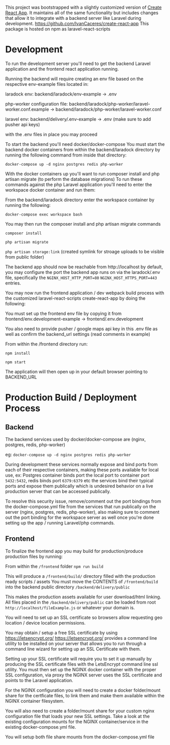 This project was bootstrapped with a slightly customized version of [Create React App](https://github.com/facebook/create-react-app).
It maintains all of the same functionality but includes changes that allow it to integrate with a backend server like Laravel during development. https://github.com/IvanCaceres/create-react-app This package is hosted on npm as laravel-react-scripts

# Development

To run the development server you'll need to get the backend Laravel application and the frontend react application running.

Running the backend will require creating an env file based on the respective env-example files located in:


laradock env: backend/laradock/env-example -> .env

php-worker configuration file: backend/laradock/php-worker/laravel-worker.conf.example -> backend/laradock/php-worker/laravel-worker.conf

laravel env: backend/delivery/.env-example -> .env (make sure to add pusher api keys)




with the .env files in place you may proceed

To start the backend you'll need docker/docker-compose
You must start the backend docker containers from within the backend/laradock directory by running the following command from inside that directory:

`docker-compose up -d nginx postgres redis php-worker`

With the docker containers up you'll want to run composer install and php artisan migrate (to perform the database migrations)
To run these commands against the php Laravel application you'll need to enter the workspace docker container and run them:

From the backend/laradock directory enter the workspace container by running the following:

`docker-compose exec workspace bash`

You may then run the composer install and php artisan migrate commands


`composer install`


`php artisan migrate`


`php artisan storage:link` (created symlink for stroage uploads to be visible from public folder)




The backend app should now be reachable from http://localhost by default, you may configure the port the backend app runs on via the laradock/.env file, specifically the `NGINX_HOST_HTTP_PORT=80` `NGINX_HOST_HTTPS_PORT=443` entries.


You may now run the frontend application / dev webpack build process with the customized laravel-react-scripts create-react-app by doing the following:

You must set up the frontend env file by copying it from frontend/env.development-example -> frontend/.env.development

You also need to provide pusher / google maps api key in this .env file as well as confirm the backend_url settings (read comments in example)

From within the /frontend directory run:

`npm install`

`npm start`

The application will then open up in your default browser pointing to BACKEND_URL


# Production Build / Deployment Process
## Backend
The backend services used by docker/docker-compose are (nginx, postgres, redis, php-worker)


eg: `docker-compose up -d nginx postgres redis php-worker`



During development these services normally expose and bind ports from each of their respective containers, making these ports available for local use, ex: Postgres container binds port the local port to container port `5432:5432`, redis binds port `6379:6379` etc the services bind their typical ports and expose them publically which is undesired behavior on a live production server that can be accessed publically.



To resolve this security issue, remove/comment out the port bindings from the docker-compose.yml file from the services that run publically on the server (nginx, postgres, redis, php-worker), also making sure to comment out the port binding for the workspace server as well once you're done setting up the app / running Laravel/php commands.

## Frontend

To finalize the frontend app you may build for production/produce production files by running:

From within the `/frontend` folder `npm run build`


This will produce a `/frontend/build/` directory filled with the production ready scripts / assets
You must move the CONTENTS of `/frontend/build` into the backend public directory `/backend/delivery/public`

This makes the production assets available for user download/html linking. All files placed in the `/backend/delivery/public` can be loaded from root `http://localhost/fileExample.js` or whatever your domain is.



You will need to set up an SSL certificate so browsers allow requesting geo location / device location permissions.

You may obtain / setup a free SSL certificate by using https://letsencrypt.org/
https://letsencrypt.org/ provides a command line utility to be installed on your server that allows you to run through a command line wizard for setting up an SSL Certificate with them.


Setting up your SSL certificate will require you to set it up manually by producing the SSL certificate files with the LetsEncrypt command line ssl utility. You must then set up the NGINX docker container with the proper SSL configuration, via proxy the NGINX server uses the SSL certificate and points to the Laravel application.


For the NGINX configuration you will need to create a docker folder/mount share for the certficate files, to link them and make them available within the NGINX container filesystem.

You will also need to create a folder/mount share for your custom nginx configuration file that loads your new SSL settings. Take a look at the existing configuration mounts for the NGINX container/service in the existing docker-compose.yml file.


You will setup both file share mounts from the docker-compose.yml file














